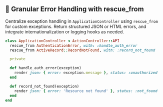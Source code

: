 ## 🚨 Granular Error Handling with rescue_from

Centralize exception handling in `ApplicationController` using `rescue_from` for custom exceptions. Return structured JSON or HTML errors, and integrate internationalization or logging hooks as needed.

```ruby
class ApplicationController < ActionController::API
  rescue_from AuthenticationError, with: :handle_auth_error
  rescue_from ActiveRecord::RecordNotFound, with: :record_not_found

  private

  def handle_auth_error(exception)
    render json: { error: exception.message }, status: :unauthorized
  end

  def record_not_found(exception)
    render json: { error: 'Resource not found' }, status: :not_found
  end
end
```